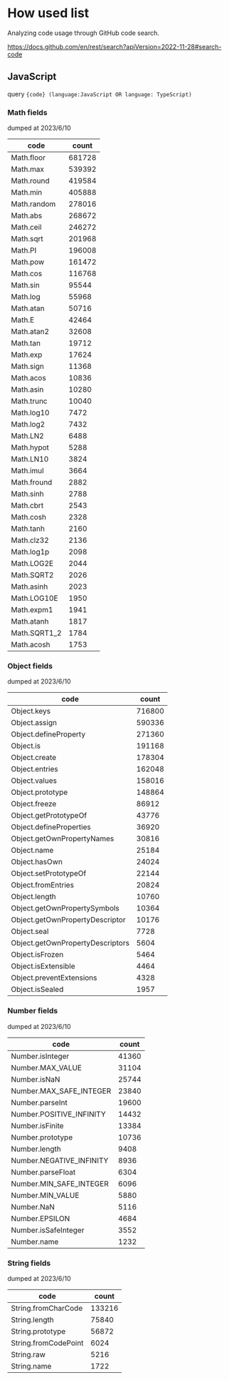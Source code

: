 # How used list

Analyzing code usage through GitHub code search.

https://docs.github.com/en/rest/search?apiVersion=2022-11-28#search-code

## JavaScript

query `{code} (language:JavaScript OR language: TypeScript)`

### Math fields

dumped at 2023/6/10

| code         | count  |
| ------------ | ------ |
| Math.floor   | 681728 |
| Math.max     | 539392 |
| Math.round   | 419584 |
| Math.min     | 405888 |
| Math.random  | 278016 |
| Math.abs     | 268672 |
| Math.ceil    | 246272 |
| Math.sqrt    | 201968 |
| Math.PI      | 196008 |
| Math.pow     | 161472 |
| Math.cos     | 116768 |
| Math.sin     | 95544  |
| Math.log     | 55968  |
| Math.atan    | 50716  |
| Math.E       | 42464  |
| Math.atan2   | 32608  |
| Math.tan     | 19712  |
| Math.exp     | 17624  |
| Math.sign    | 11368  |
| Math.acos    | 10836  |
| Math.asin    | 10280  |
| Math.trunc   | 10040  |
| Math.log10   | 7472   |
| Math.log2    | 7432   |
| Math.LN2     | 6488   |
| Math.hypot   | 5288   |
| Math.LN10    | 3824   |
| Math.imul    | 3664   |
| Math.fround  | 2882   |
| Math.sinh    | 2788   |
| Math.cbrt    | 2543   |
| Math.cosh    | 2328   |
| Math.tanh    | 2160   |
| Math.clz32   | 2136   |
| Math.log1p   | 2098   |
| Math.LOG2E   | 2044   |
| Math.SQRT2   | 2026   |
| Math.asinh   | 2023   |
| Math.LOG10E  | 1950   |
| Math.expm1   | 1941   |
| Math.atanh   | 1817   |
| Math.SQRT1_2 | 1784   |
| Math.acosh   | 1753   |

### Object fields

dumped at 2023/6/10

| code                             | count  |
| -------------------------------- | ------ |
| Object.keys                      | 716800 |
| Object.assign                    | 590336 |
| Object.defineProperty            | 271360 |
| Object.is                        | 191168 |
| Object.create                    | 178304 |
| Object.entries                   | 162048 |
| Object.values                    | 158016 |
| Object.prototype                 | 148864 |
| Object.freeze                    | 86912  |
| Object.getPrototypeOf            | 43776  |
| Object.defineProperties          | 36920  |
| Object.getOwnPropertyNames       | 30816  |
| Object.name                      | 25184  |
| Object.hasOwn                    | 24024  |
| Object.setPrototypeOf            | 22144  |
| Object.fromEntries               | 20824  |
| Object.length                    | 10760  |
| Object.getOwnPropertySymbols     | 10364  |
| Object.getOwnPropertyDescriptor  | 10176  |
| Object.seal                      | 7728   |
| Object.getOwnPropertyDescriptors | 5604   |
| Object.isFrozen                  | 5464   |
| Object.isExtensible              | 4464   |
| Object.preventExtensions         | 4328   |
| Object.isSealed                  | 1957   |

### Number fields

dumped at 2023/6/10

| code                     | count |
| ------------------------ | ----- |
| Number.isInteger         | 41360 |
| Number.MAX_VALUE         | 31104 |
| Number.isNaN             | 25744 |
| Number.MAX_SAFE_INTEGER  | 23840 |
| Number.parseInt          | 19600 |
| Number.POSITIVE_INFINITY | 14432 |
| Number.isFinite          | 13384 |
| Number.prototype         | 10736 |
| Number.length            | 9408  |
| Number.NEGATIVE_INFINITY | 8936  |
| Number.parseFloat        | 6304  |
| Number.MIN_SAFE_INTEGER  | 6096  |
| Number.MIN_VALUE         | 5880  |
| Number.NaN               | 5116  |
| Number.EPSILON           | 4684  |
| Number.isSafeInteger     | 3552  |
| Number.name              | 1232  |

### String fields

dumped at 2023/6/10

| code                 | count  |
| -------------------- | ------ |
| String.fromCharCode  | 133216 |
| String.length        | 75840  |
| String.prototype     | 56872  |
| String.fromCodePoint | 6024   |
| String.raw           | 5216   |
| String.name          | 1722   |
